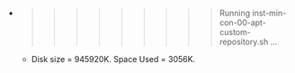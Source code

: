 * >>>>>>>>> Running inst-min-con-00-apt-custom-repository.sh ...
  * Disk size = 945920K. Space Used = 3056K.
